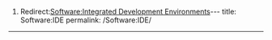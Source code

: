 1.  Redirect:[Software:Integrated Development
    Environments](Software:Integrated_Development_Environments "wikilink")---
title: Software:IDE
permalink: /Software:IDE/
---

